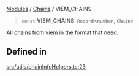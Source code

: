 [Modules](../../README.md) / [Chains](../README.md) / VIEM\_CHAINS

> `const` **VIEM\_CHAINS**: `Record`\<`number`, `Chain`\>

All chains from viem in the format that need.

## Defined in

[src/utils/chainInfoHelpers.ts:23](https://github.com/bgd-labs/fe-shared/blob/09fc11c58abae5aa2af4d8b6d7c2f384460843a4/src/utils/chainInfoHelpers.ts#L23)
